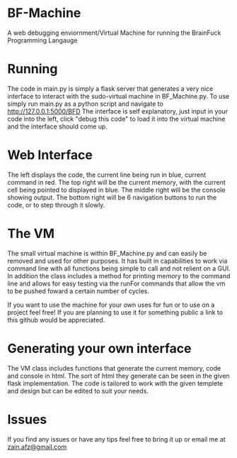 # BF-Machine
A web debugging enviornment/Virtual Machine for running the BrainFuck Programming Langauge

# Running
The code in main.py is simply a flask server that generates a very nice interface to interact with the sudo-virtual machine in BF_Machine.py. To use simply run main.py as a python script and navigate to http://127.0.0.1:5000/BFD
The interface is self explanatory, just input in your code into the left, click "debug this code" to load it into the virtual machine and the interface should come up. 

# Web Interface
The left displays the code, the current line being run in blue, current command in red. 
The top right will be the current memory, with the current cell being pointed to displayed in blue. 
The middle right will be the console showing output.
The bottom right will be 6 navigation buttons to run the code, or to step through it slowly. 

# The VM
The small virtual machine is within BF_Machine.py and can easily be removed and used for other purposes.
It has built in capabilities to work via command line with all functions being simple to call and not relient on a GUI. 
In addition the class includes a method for printing memory to the command line and allows for easy testing via the runFor commands that allow the vm to be pushed foward a certain number of cycles. 

If you want to use the machine for your own uses for fun or to use on a project feel free! If you are planning to use it for something public a link to this github would be appreciated.

# Generating your own interface
The VM class includes functions that generate the current memory, code and console in html. The sort of html they generate can be seen in the given flask implementation. The code is tailored to work with the given templete and design but can be edited to suit your needs.

# Issues
If you find any issues or have any tips feel free to bring it up or email me at zain.afz@gmail.com
